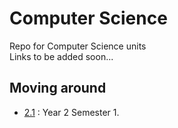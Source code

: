 # Computer Science
Repo for Computer Science units<br>
Links to be added soon...<br>

## Moving around
- [2.1](./2.1) : Year 2 Semester 1.<br>
